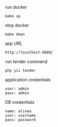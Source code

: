 run docker
```
make up
```
stop docker
```
make down
```
app URL
```
http://localhost:8888/
```
run tender command
```
php yii tender
```
application credentials
```
user: admin
pass: admin
```
DB credentials
```
name: alinea
user: username
pass: password
```
